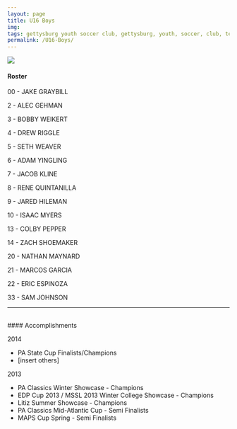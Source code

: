 ```yaml
---
layout: page
title: U16 Boys
img: 
tags: gettysburg youth soccer club, gettysburg, youth, soccer, club, teams
permalink: /U16-Boys/
---
```


<a href="http://www.joma-sport.com/en/"><img src="http://scpasa.com/media/plg_jblibrary/imagecache/9316ec1eb8cd68014c6a09be252d6286.jpg"></a>

#### Roster

00 - JAKE GRAYBILL

2 - ALEC GEHMAN

3 - BOBBY WEIKERT

4 - DREW RIGGLE

5 - SETH WEAVER

6 - ADAM YINGLING

7 - JACOB KLINE

8 - RENE QUINTANILLA

9 - JARED HILEMAN

10 - ISAAC MYERS

13 - COLBY PEPPER

14 - ZACH SHOEMAKER

20 - NATHAN MAYNARD

21 - MARCOS GARCIA

22 - ERIC ESPINOZA

33 - SAM JOHNSON
____________________________________________________________________________________________________________________________
<br>
#### Accomplishments

2014

- PA State Cup Finalists/Champions
- [insert others]

2013

- PA Classics Winter Showcase - Champions
- EDP Cup 2013 / MSSL 2013 Winter College Showcase - Champions
- Litiz Summer Showcase - Champions
- PA Classics Mid-Atlantic Cup - Semi Finalists
- MAPS Cup Spring - Semi Finalists
